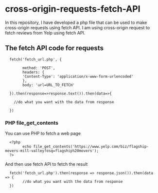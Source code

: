 # cross-origin-requests-fetch-API
In this repository, I have developed a php file that can be used to make cross-origin requests using fetch API.
I am using cross-origin request to fetch reviews from Yelp using fetch API.

## The fetch API code for requests

      fetch('fetch_url.php', {

            method: 'POST',
            headers: {
            'Content-Type': 'application/x-www-form-urlencoded'
            },
            body: 'url=URL_TO_FETCH'

      }).then(response=>response.text()).then(data=>{

        //do what you want with the data from response
        
      })

### PHP file_get_contents
You can use PHP to fetch a web page

      <?php
            echo file_get_contents('https://www.yelp.com/biz/flagship-movers-mill-valley?osq=flagship%20movers');
      ?>

And then use fetch API to fetch the result

      fetch('fetch_url.php').then(response => response.json()).then(data => {
            //do what you want with the data from response
      })
